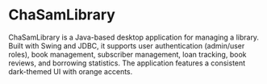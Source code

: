 # ChaSamLibrary
ChaSamLibrary is a Java-based desktop application for managing a library. Built with Swing and JDBC, it supports user authentication (admin/user roles), book management, subscriber management, loan tracking, book reviews, and borrowing statistics. The application features a consistent dark-themed UI with orange accents.
